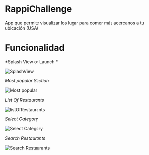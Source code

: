 # RappiChallenge
App que permite visualizar los lugar para comer más acercanos a tu ubicación (USA)

# Funcionalidad

*Splash View or Launch *

![SplashView](splashview.gif)


*Most popular Section*

![Most popular](selectMostPopular.gif)

*List Of Restaurants*

![listOfRestaurants](listOfRestaurants.gif)

*Select Category*

![Select Category](SelectCategory.gif)

*Search Restaurants*

![Search Restaurants](SearchRestaurants.gif)


